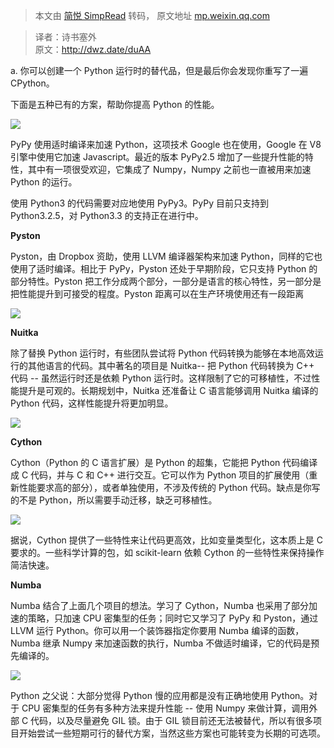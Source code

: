 > 本文由 [简悦 SimpRead](http://ksria.com/simpread/) 转码， 原文地址 [mp.weixin.qq.com](https://mp.weixin.qq.com/s?__biz=MzkxNDE5NTQwMQ==&mid=2247490181&idx=3&sn=42c964ace45f3ab0f4acb0ac473cbba9&chksm=c1734c23f604c535720e8e452d1092666b492baea0aa1038d05da86f786027dd67736f0a8438&mpshare=1&scene=1&srcid=06193sbbrdL7Ai91OWX3vxy6&sharer_sharetime=1624092742674&sharer_shareid=7fece245937ac96f04f0fb8e1311fff1#rd)

> 译者：诗书塞外  
> 原文：http://dwz.date/duAA

a. 你可以创建一个 Python 运行时的替代品，但是最后你会发现你重写了一遍 CPython。

下面是五种已有的方案，帮助你提高 Python 的性能。

![](https://mmbiz.qpic.cn/mmbiz_png/rO1ibUkmNGMnCKdEE7j8SNhLSGfznVVaxoficMujSfQlepp4MFjbV55vn1Be99ibIWggwvGVsuzzg9hXJguBhmWJQ/640?wx_fmt=png)

PyPy 使用适时编译来加速 Python，这项技术 Google 也在使用，Google 在 V8 引擎中使用它加速 Javascript。最近的版本 PyPy2.5 增加了一些提升性能的特性，其中有一项很受欢迎，它集成了 Numpy，Numpy 之前也一直被用来加速 Python 的运行。

使用 Python3 的代码需要对应地使用 PyPy3。PyPy 目前只支持到 Python3.2.5，对 Python3.3 的支持正在进行中。

**Pyston**

Pyston，由 Dropbox 资助，使用 LLVM 编译器架构来加速 Python，同样的它也使用了适时编译。相比于 PyPy，Pyston 还处于早期阶段，它只支持 Python 的部分特性。Pyston 把工作分成两个部分，一部分是语言的核心特性，另一部分是把性能提升到可接受的程度。Pyston 距离可以在生产环境使用还有一段距离

![](https://mmbiz.qpic.cn/mmbiz_jpg/rO1ibUkmNGMnCKdEE7j8SNhLSGfznVVaxupG1YiaNmm9sLEGLLk5KmLDZuErmx2fr20sBCw1LAIZiaQVpKsVDylaQ/640?wx_fmt=jpeg)

**Nuitka**

除了替换 Python 运行时，有些团队尝试将 Python 代码转换为能够在本地高效运行的其他语言的代码。其中著名的项目是 Nuitka-- 把 Python 代码转换为 C++ 代码 -- 虽然运行时还是依赖 Python 运行时。这样限制了它的可移植性，不过性能提升是可观的。长期规划中，Nuitka 还准备让 C 语言能够调用 Nuitka 编译的 Python 代码，这样性能提升将更加明显。

![](https://mmbiz.qpic.cn/mmbiz_png/rO1ibUkmNGMnCKdEE7j8SNhLSGfznVVaxGgITbEStOw42AN0fY3MhfJlqJKLQrljAM6hEibouynqsT1UQzucibo2A/640?wx_fmt=png)

**Cython**

Cython（Python 的 C 语言扩展）是 Python 的超集，它能把 Python 代码编译成 C 代码，并与 C 和 C++ 进行交互。它可以作为 Python 项目的扩展使用（重新性能要求高的部分），或者单独使用，不涉及传统的 Python 代码。缺点是你写的不是 Python，所以需要手动迁移，缺乏可移植性。

![](https://mmbiz.qpic.cn/mmbiz_jpg/rO1ibUkmNGMnCKdEE7j8SNhLSGfznVVaxoDpYRPuNfzjErFNhWDbP61Ly18CddicNj9Z7icHjzSxeJx4azDHOEGFw/640?wx_fmt=jpeg)

据说，Cython 提供了一些特性来让代码更高效，比如变量类型化，这本质上是 C 要求的。一些科学计算的包，如 scikit-learn 依赖 Cython 的一些特性来保持操作简洁快速。

**Numba**

Numba 结合了上面几个项目的想法。学习了 Cython，Numba 也采用了部分加速的策略，只加速 CPU 密集型的任务；同时它又学习了 PyPy 和 Pyston，通过 LLVM 运行 Python。你可以用一个装饰器指定你要用 Numba 编译的函数，Numba 继承 Numpy 来加速函数的执行，Numba 不做适时编译，它的代码是预先编译的。

![](https://mmbiz.qpic.cn/mmbiz_png/rO1ibUkmNGMnCKdEE7j8SNhLSGfznVVax4ufF55NUa2yUKR0fmniclbg5Vg148ib7L4CnJETvic8fwQbXiaN4via3obw/640?wx_fmt=png)

Python 之父说：大部分觉得 Python 慢的应用都是没有正确地使用 Python。对于 CPU 密集型的任务有多种方法来提升性能 -- 使用 Numpy 来做计算，调用外部 C 代码，以及尽量避免 GIL 锁。由于 GIL 锁目前还无法被替代，所以有很多项目开始尝试一些短期可行的替代方案，当然这些方案也可能转变为长期的可选项。
